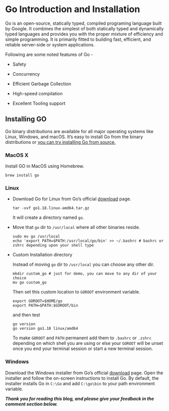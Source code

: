 # Go Introduction and Installation

Go is an open-source, statically typed, compiled programing language built by Google. It combines the simplest of both statically typed and dynamically typed languages and provides you with the proper mixture of efficiency and simple programming. It is primarily fitted to building fast, efficient, and reliable server-side or system applications.

Following are some noted features of Go -

* Safety
    
* Concurrency
    
* Efficient Garbage Collection
    
* High-speed compilation
    
* Excellent Tooling support
    

## Installing GO

Go binary distributions are available for all major operating systems like Linux, Windows, and macOS. It’s easy to install Go from the binary distributions or [you can try installing Go from source.](https://golang.org/doc/install/source)

### MacOS X

Install GO in MacOS using Homebrew.

```plaintext
brew install go
```

### Linux

* Download Go for Linux from Go’s official [download](https://golang.org/dl/) page.
    
    ```plaintext
    tar -xvf go1.18.linux-amd64.tar.gz
    ```
    
    It will create a directory named `go`.
    
* Move that `go` dir to `/usr/local` where all other binaries reside.
    
    ```plaintext
    sudo mv go /usr/local
    echo 'export PATH=$PATH:/usr/local/go/bin' >> ~/.bashrc # bashrc or zshrc depending upon your shell type
    ```
    
* Custom Installation directory
    
    Instead of moving `go` dir to `/usr/local` you can choose any other dir.
    
    ```plaintext
    mkdir custom_go # just for demo, you can move to any dir of your choice
    mv go custom_go
    ```
    
    Then set this custom location to `GOROOT` environment variable.
    
    ```plaintext
    export GOROOT=$HOME/go
    export PATH=$PATH:$GOROOT/bin
    ```
    
    and then test
    
    ```plaintext
    go version
    go version go1.18 linux/amd64
    ```
    
    To make `GOROOT` and `PATH` permanent add them to `.bashrc` or `.zshrc` depending on which shell you are using or else your `GOROOT` will be unset once you end your terminal session or start a new terminal session.
    

### Windows

Download the Windows installer from Go’s official [download](https://golang.org/dl/) page. Open the installer and follow the on-screen instructions to install Go. By default, the installer installs Go in `C:\Go` and add `C:\go\bin` to your path environment variable.

***Thank you for reading this blog, and please give your feedback in the comment section below.***